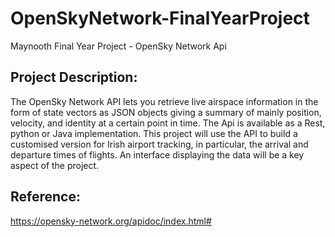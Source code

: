 # OpenSkyNetwork-FinalYearProject

Maynooth Final Year Project - OpenSky Network Api

## Project Description:
The OpenSky Network API lets you retrieve live airspace information in the form of state vectors as JSON objects giving a summary of mainly position, velocity, and identity at a certain point in time. The Api is available as a Rest, python or Java implementation. This project will use the API to build a customised version for Irish airport tracking, in particular, the arrival and departure times of flights. An interface displaying the data will be a key aspect of the project.

## Reference:
https://opensky-network.org/apidoc/index.html#
